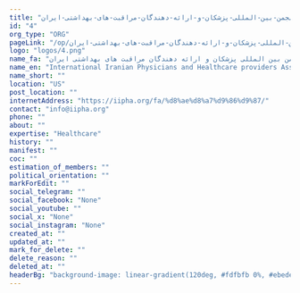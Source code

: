 ```yaml
---
title: "انجمن-بین-المللی-پزشکان-و-ارائه-دهندگان-مراقبت-های-بهداشتی-ایران"
id: "4"
org_type: "ORG"
pageLink: "/op/انجمن-بین-المللی-پزشکان-و-ارائه-دهندگان-مراقبت-های-بهداشتی-ایران"
logo: "logos/4.png"
name_fa: "انجمن بین المللی پزشکان و ارائه دهندگان مراقبت های بهداشتی ایران"
name_en: "International Iranian Physicians and Healthcare providers Association"
name_short: ""
location: "US"
post_location: ""
internetAddress: "https://iipha.org/fa/%d8%ae%d8%a7%d9%86%d9%87/"
contact: "info@iipha.org"
phone: ""
about: ""
expertise: "Healthcare"
history: ""
manifest: ""
coc: ""
estimation_of_members: ""
political_orientation: ""
markForEdit: ""
social_telegram: ""
social_facebook: "None"
social_youtube: ""
social_x: "None"
social_instagram: "None"
created_at: ""
updated_at: ""
mark_for_delete: ""
delete_reason: ""
deleted_at: ""
headerBg: "background-image: linear-gradient(120deg, #fdfbfb 0%, #ebedee 100%);"
---
```

